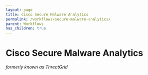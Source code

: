 ```yaml
---
layout: page
title: Cisco Secure Malware Analytics
permalink: /workflows/secure-malware-analytics/
parent: Workflows
has_children: true
---
```


# Cisco Secure Malware Analytics
_formerly known as ThreatGrid_